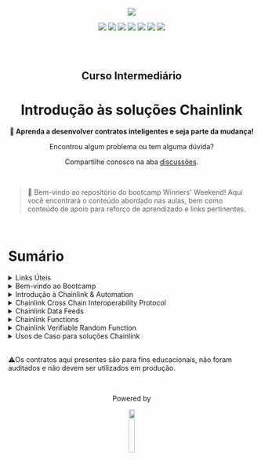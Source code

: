 <p align="center">
  <img src="https://blogger.googleusercontent.com/img/a/AVvXsEjUWPyYTDpJuajmaMWwVL235t05jfFd_jkUKR6N0ZKvhqpd6jhPwmFY-d5gCuFzThgvVrTg2mFce0l2GqxyrsXlyb8x6Cs-i7OdCuiQWDiI23n8sMH8b0e0ypL-gLx_6fXoUNtQ7eA30JlhUSM2M0x0aowilfSj1ORA40QYcLF2hj2kFScWIu2DLvAcCAw=s16000">
</p>

<p align="center">
  <a href="https://linktree.com/77innovationlabs" target="_blank"><img src="https://img.shields.io/badge/linktree-5b5b5b?style=for-the-badge&logo=linktree&logoColor=white" target="_blank"></a>
  <a href="https://www.linkedin.com/company/77innovationlabs/" target="_blank"><img src="https://img.shields.io/badge/-LinkedIn-3090E6?style=for-the-badge&logo=linkedin&logoColor=white" target="_blank"></a>
  <a href="https://www.77innovationlabs.com/" target="_blank"><img src="https://img.shields.io/badge/website-262262?style=for-the-badge&logo=www&logoColor=white"></a>
  <a href="https://www.instagram.com/77innovationlabs" target="_blank"><img src="https://img.shields.io/badge/instagram-5b5b5b?style=for-the-badge&logo=instagram&logoColor=white"></a>
  <a href="https://x.com/77innovationlab" target="_blank"><img src="https://img.shields.io/badge/x-3090E6?style=for-the-badge&logoColor=white"></a>
  <a href="https://discord.gg/H2UpdzbbRJ" target="_blank"><img src="https://img.shields.io/badge/discord-262262?style=for-the-badge&logo=discord&logoColor=white"></a>
  <a href="https://tiktok.com/@77innovationlabs" target="_blank"><img src="https://img.shields.io/badge/tiktok-5b5b5b?style=for-the-badge&logo=tiktok&logoColor=white"></a>
</p>

</br>
</br>

<div align="center">
<h2> 
  Curso Intermediário
</h2>

<h1>
  Introdução às soluções Chainlink
</h1>

<p><strong> 🚀 Aprenda a desenvolver contratos inteligentes e seja parte da mudança!</strong></p>

<p>Encontrou algum problema ou tem alguma dúvida?</p>

<p>

  Compartilhe conosco na aba [discussões](https://github.com/77EducationalLabs/chainlink-intro/discussions).

</p>

</div>

<br/>

> 👋 Bem-vindo ao repositório do bootcamp Winners' Weekend! Aqui você encontrará o conteúdo abordado nas aulas, bem como conteúdo de apoio para reforço de aprendizado e links pertinentes.
<br>

# Sumário
<details>

<summary>Links Úteis</summary>

- [Chainlink Labs](https://chain.link/)
- [Chainlink DevHub](https://docs.chain.link/)
- [Chainlink DevTools](https://dev.chain.link/tools)
- [Chainlink Socials](https://linktr.ee/chainlinklabs)
- [Chainlink BUILD Program](https://chain.link/economics/build-program)

<br>
</details>

<details>

<summary>Bem-vindo ao Bootcamp</summary>

</details>

<details>
<summary>Introdução à Chainlink & Automation</summary>

<ol>
<li>The Oracle Problem</li>
<li>O que são Oráculos</li>
<li>Como escolher um Oráculo</li>
<li>Chainlink</li>
<li>Link Token - Combustível Universal</li>
<li>Chainlink Automation
    <ol>
    <li>O que é?</li>
    <li>Tipos</li>
    <li>Atividade</li>
    <li>O que acontece por debaixo dos panos?</li>
    <li>Funcionalidades</li>
    </ol>
</li>
</ol>
<br>

> [Chainlink Automation](https://github.com/77EducationalLabs/cl-automation)

</details>

<details>
<summary>Chainlink Cross Chain Interoperability Protocol</summary>
<ol>
<li>Introdução à Interoperabilidade</li>
<li>Ilhas Cook</li>
<li>Riscos</li>
<li>Cross Chain Interoperability Protocol</li>
<li>Atividade</li>
<li>Lanca.io</li>
</ol>
<br>

> [Chainlink CCIP](https://github.com/77EducationalLabs/cl-ccip)

</details>

<details>
<summary>Chainlink Data Feeds</summary>
<ol>
<li>O que é?</li>
<li>Tipos</li>
<li>Atividade</li>
<li>Folks Finance</li>
<li>BRX Finance</li>
</ol>
<br>

> [Chainlink Data Feeds](https://github.com/77EducationalLabs/cl-feeds)

</details>

<details>
<summary>Chainlink Functions</summary>
<ol>
<li>O que é?</li>
<li>Arquitetura</li>
<li>Atividade</li>
<li>Concero Messaging</li>
</ol>
<br>

> [Chainlink Functions](https://github.com/77EducationalLabs/cl-functions)

</details>

<details>
<summary>Chainlink Verifiable Random Function</summary>
<ol>
<li>O que é?</li>
<li>Casos de Uso & Validação</li>
<li>Tipos de Requisição</li>
<li>Atividade</li>
</ol>
<br>

> [Chainlink VRF](https://github.com/77EducationalLabs/cl-vrf)

</details>

<details>
<summary>Usos de Caso para soluções Chainlink</summary>
<ol>
<li>Finanças Descentralizadas</li>
<li>Governos</li>
<li>Games</li>
<li>Cadeia de Suprimentos</li>
<li>etc.</li>
</ol>
<br>

> [77+ Smart Contract Use Cases](https://blog.chain.link/smart-contract-use-cases/)

</details>

<br>

⚠️Os contratos aqui presentes são para fins educacionais, não foram auditados e não devem ser utilizados em produção.

<br>

<!-- <div>
    <p> Parceiros </p>
    <img src="">

</div> -->


<!-- <br> -->

<div align="center">
  <p> Powered by </p>
  <img src="https://blogger.googleusercontent.com/img/a/AVvXsEgKM5h5oO-Jl7faARzR0q2tF3_zCRIQ_Rb6CpwpyMuPg9rsqx_QbcuyHXrV5mO8Jp6qexGsHomTpyqwKqPUucLPmuAF39dyqsdyFBXYvmqzIXOC-9GU3ylyFpR2mn7KmSnuoNhfmmw1DRL3cuqLGDVpNmCF9MCrlivTQH0Xq3NJcAKPR-2GuQHLvX9WMls=s16000" width="15%">
</div>
